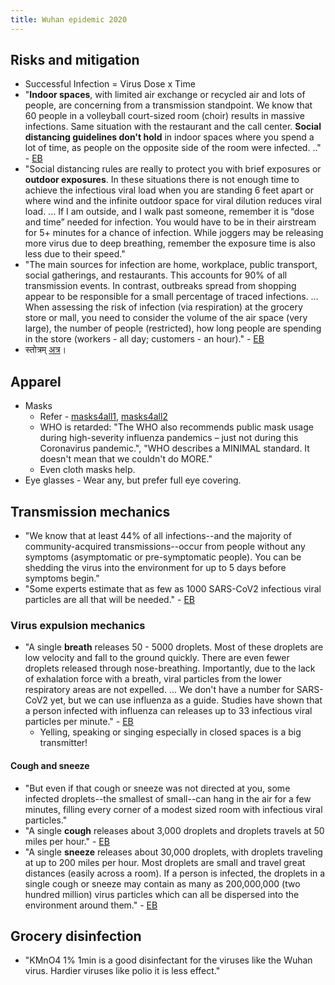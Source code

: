 ```yaml
---
title: Wuhan epidemic 2020
---
```


## Risks and mitigation
- Successful Infection = Virus Dose x Time
- "**Indoor spaces**, with limited air exchange or recycled air and lots of people, are concerning from a transmission standpoint. We know that 60 people in a volleyball court-sized room (choir) results in massive infections. Same situation with the restaurant and the call center. **Social distancing guidelines don't hold** in indoor spaces where you spend a lot of time, as people on the opposite side of the room were infected. .." - [EB](https://www.erinbromage.com/post/the-risks-know-them-avoid-them)
- "Social distancing rules are really to protect you with brief exposures or **outdoor exposures**. In these situations there is not enough time to achieve the infectious viral load when you are standing 6 feet apart or where wind and the infinite outdoor space for viral dilution reduces viral load. ... If I am outside, and I walk past someone, remember it is “dose and time” needed for infection. You would have to be in their airstream for 5+ minutes for a chance of infection.  While joggers may be releasing more virus due to deep breathing, remember the exposure time is also less due to their speed."
- "The main sources for infection are home, workplace, public transport, social gatherings, and restaurants. This accounts for 90% of all transmission events. In contrast, outbreaks spread from shopping appear to be responsible for a small percentage of traced infections. ... When assessing the risk of infection (via respiration) at the grocery store or mall, you need to consider the volume of the air space (very large), the number of people (restricted), how long people are spending in the store (workers - all day; customers - an hour)." - [EB](https://www.erinbromage.com/post/the-risks-know-them-avoid-them)
- स्तोत्रम् [अत्र](../../saMskAra/mantraH/rogAH/padyAni/corona-virus/)।

## Apparel
- Masks
  - Refer - [masks4all1](https://masks4all.org/), [masks4all2](https://masks4all.co/)
  - WHO is retarded: "The WHO also recommends public mask usage during high-severity influenza pandemics – just not during this Coronavirus pandemic.", "WHO describes a MINIMAL standard. It doesn't mean that we couldn't do MORE."
  - Even cloth masks help.
- Eye glasses - Wear any, but prefer full eye covering.

## Transmission mechanics
- "We know that at least 44% of all infections--and the majority of community-acquired transmissions--occur from people without any symptoms (asymptomatic or pre-symptomatic people). You can be shedding the virus into the environment for up to 5 days before symptoms begin."
- "Some experts estimate that as few as 1000 SARS-CoV2 infectious viral particles are all that will be needed." - [EB](https://www.erinbromage.com/post/the-risks-know-them-avoid-them)


### Virus expulsion mechanics
- "A single **breath** releases 50 - 5000 droplets. Most of these droplets are low velocity and fall to the ground quickly. There are even fewer droplets released through nose-breathing. Importantly, due to the lack of exhalation force with a breath, viral particles from the lower respiratory areas are not expelled. ... We don't have a number for SARS-CoV2 yet, but we can use influenza as a guide. Studies have shown that a person infected with influenza can releases up to 33 infectious viral particles per minute." - [EB](https://www.erinbromage.com/post/the-risks-know-them-avoid-them)
  - Yelling, speaking or singing especially in closed spaces is a big transmitter!

#### Cough and sneeze
- "But even if that cough or sneeze was not directed at you, some infected droplets--the smallest of small--can hang in the air for a few minutes, filling every corner of a modest sized room with infectious viral particles."
- "A single **cough** releases about 3,000 droplets and droplets travels at 50 miles per hour." - [EB](https://www.erinbromage.com/post/the-risks-know-them-avoid-them)
- "A single **sneeze** releases about 30,000 droplets, with droplets traveling at up to 200 miles per hour. Most droplets are small and travel great distances (easily across a room). If a person is infected, the droplets in a single cough or sneeze may contain as many as 200,000,000 (two hundred million) virus particles which can all be dispersed into the environment around them." - [EB](https://www.erinbromage.com/post/the-risks-know-them-avoid-them)

## Grocery disinfection
- "KMnO4 1% 1min is a good disinfectant for the viruses like the Wuhan virus. Hardier viruses like polio it is less effect."